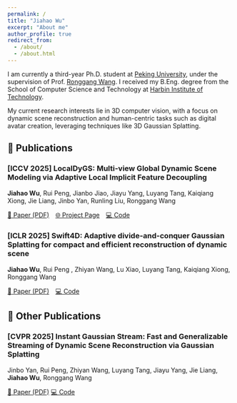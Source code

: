 ```yaml
---
permalink: /
title: "Jiahao Wu"
excerpt: "About me"
author_profile: true
redirect_from: 
  - /about/
  - /about.html
---
```


I am currently a third-year Ph.D. student at [Peking University](https://www.pku.edu.cn/), under the supervision of Prof. [Ronggang Wang](https://www.ece.pku.edu.cn/info/1073/2562.htm). I received my B.Eng. degree from the School of Computer Science and Technology at [Harbin Institute of Technology](https://www.hit.edu.cn/).

My current research interests lie in 3D computer vision, with a focus on dynamic scene reconstruction and human-centric tasks such as digital avatar creation, leveraging techniques like 3D Gaussian Splatting.

## 📄 Publications

### [ICCV 2025] LocalDyGS: Multi-view Global Dynamic Scene Modeling via Adaptive Local Implicit Feature Decoupling  
**Jiahao Wu**, Rui Peng, Jianbo Jiao, Jiayu Yang, Luyang Tang, Kaiqiang Xiong, Jie Liang, Jinbo Yan, Runling Liu, Ronggang Wang

[📄 Paper (PDF)]() [🌐 Project Page](https://wujh2001.github.io/LocalDyGS) [💻 Code](https://github.com/WuJH2001/LocalDyGS/tree/main)

###  [ICLR 2025]  Swift4D: Adaptive divide-and-conquer Gaussian Splatting for compact and efficient reconstruction of dynamic scene
**Jiahao Wu**, Rui Peng , Zhiyan Wang, Lu Xiao, Luyang Tang, Kaiqiang Xiong, Ronggang Wang

[📄 Paper (PDF)](https://arxiv.org/abs/2503.12307) [💻 Code](https://github.com/WuJH2001/swift4d)

## 📄 Other Publications

### [CVPR 2025] Instant Gaussian Stream: Fast and Generalizable Streaming of Dynamic Scene Reconstruction via Gaussian Splatting
Jinbo Yan, Rui Peng, Zhiyan Wang, Luyang Tang, Jiayu Yang, Jie Liang, **Jiahao Wu**, Ronggang Wang

[📄 Paper (PDF)](https://arxiv.org/pdf/2503.16979) [💻 Code](https://github.com/yjb6/IGS)
